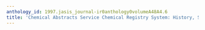 ```yaml
---
anthology_id: 1997.jasis_journal-ir0anthology0volumeA48A4.6
title: 'Chemical Abstracts Service Chemical Registry System: History, Scope, and Impact'
---
```

